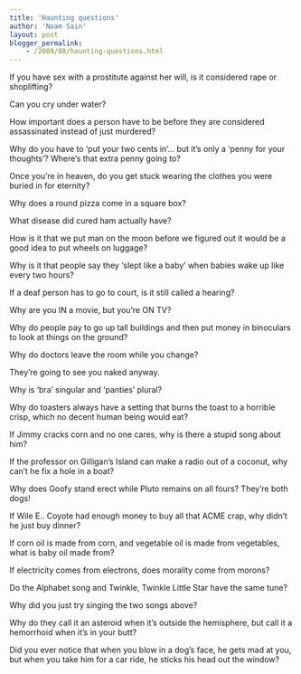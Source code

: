 ```yaml
---
title: 'Haunting questions'
author: 'Noam Sain'
layout: post
blogger_permalink:
    - /2009/08/haunting-questions.html
---
```


If you have sex with a prostitute against her will, is it considered rape or shoplifting?

Can you cry under water?

How important does a person have to be before they are considered assassinated instead of just murdered?

Why do you have to ‘put your two cents in’… but it’s only a ‘penny for your thoughts’? Where’s that extra penny going to?

Once you’re in heaven, do you get stuck wearing the clothes you were buried in for eternity?

Why does a round pizza come in a square box?

What disease did cured ham actually have?

How is it that we put man on the moon before we figured out it would be a good idea to put wheels on luggage?

Why is it that people say they ‘slept like a baby’ when babies wake up like every two hours?

If a deaf person has to go to court, is it still called a hearing?

Why are you IN a movie, but you’re ON TV?

Why do people pay to go up tall buildings and then put money in binoculars to look at things on the ground?

Why do doctors leave the room while you change?

They’re going to see you naked anyway.

Why is ‘bra’ singular and ‘panties’ plural?

Why do toasters always have a setting that burns the toast to a horrible crisp, which no decent human being would eat?

If Jimmy cracks corn and no one cares, why is there a stupid song about him?

If the professor on Gilligan’s Island can make a radio out of a coconut, why can’t he fix a hole in a boat?

Why does Goofy stand erect while Pluto remains on all fours? They’re both dogs!

If Wile E.. Coyote had enough money to buy all that ACME crap, why didn’t he just buy dinner?

If corn oil is made from corn, and vegetable oil is made from vegetables, what is baby oil made from?

If electricity comes from electrons, does morality come from morons?

Do the Alphabet song and Twinkle, Twinkle Little Star have the same tune?

Why did you just try singing the two songs above?

Why do they call it an asteroid when it’s outside the hemisphere, but call it a hemorrhoid when it’s in your butt?

Did you ever notice that when you blow in a dog’s face, he gets mad at you, but when you take him for a car ride, he sticks his head out the window?